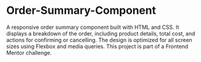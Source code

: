 # Order-Summary-Component
A responsive order summary component built with HTML and CSS. It displays a breakdown of the order, including product details, total cost, and actions for confirming or cancelling. The design is optimized for all screen sizes using Flexbox and media queries. This project is part of a Frontend Mentor challenge.
